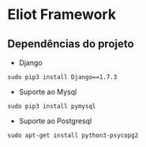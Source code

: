 Eliot Framework
=====



Dependências do projeto
------------------------

* Django
```
sudo pip3 install Django==1.7.3
```
* Suporte ao Mysql
```
sudo pip3 install pymysql
```
* Suporte ao Postgresql
```
sudo apt-get install python3-psycopg2
```


